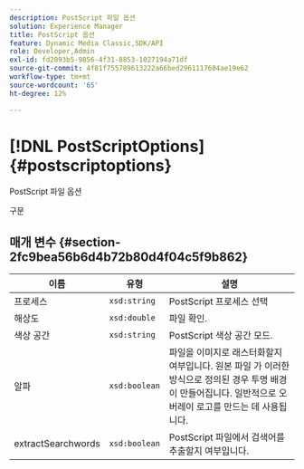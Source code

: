 ```yaml
---
description: PostScript 파일 옵션
solution: Experience Manager
title: PostScript 옵션
feature: Dynamic Media Classic,SDK/API
role: Developer,Admin
exl-id: fd2093b5-9856-4f31-8853-1027194a71df
source-git-commit: 4f81f755789613222a66bed2961117604ae19e62
workflow-type: tm+mt
source-wordcount: '65'
ht-degree: 12%

---
```


# [!DNL PostScriptOptions]{#postscriptoptions}

PostScript 파일 옵션

구문

## 매개 변수 {#section-2fc9bea56b6d4b72b80d4f04c5f9b862}

| 이름 | 유형 | 설명 |
|---|---|---|
| 프로세스 | `xsd:string` | PostScript 프로세스 선택 |
| 해상도 | `xsd:double` | 파일 확인. |
| 색상 공간 | `xsd:string` | PostScript 색상 공간 모드. |
| 알파 | `xsd:boolean` | 파일을 이미지로 래스터화할지 여부입니다. 원본 파일 가 이러한 방식으로 정의된 경우 투명 배경이 만들어집니다. 일반적으로 오버레이 로고를 만드는 데 사용됩니다. |
| extractSearchwords | `xsd:boolean` | PostScript 파일에서 검색어를 추출할지 여부입니다. |
